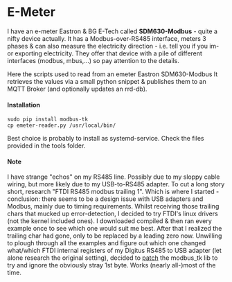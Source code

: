 # E-Meter

I have an e-meter Eastron & BG E-Tech called **SDM630-Modbus** - quite a nifty device actually. It has a Modbus-over-RS485 interface, meters 3 phases & can also measure the electricity direction - i.e. tell you if you im- or exporting electricity. They offer that device with a pile of different interfaces (modbus, mbus,...) so pay attention to the details.

Here the scripts used to read from an emeter Eastron SDM630-Modbus
It retrieves the values via a small python snippet & publishes them to an MQTT Broker (and optionally updates an rrd-db).

#### Installation

```shell
sudo pip install modbus-tk
cp emeter-reader.py /usr/local/bin/
```
Best choice is probably to install as systemd-service. Check the files provided in the tools folder.

#### Note
I have strange "echos" on my RS485 line. Possibly due to my sloppy cable wiring, but more likely due to my USB-to-RS485 adapter. To cut a long story short, research "FTDI RS485 modbus trailing 1". Which is where I started - conclusion: there seems to be a design issue with USB adapters and Modbus, mainly due to timing requirements. Whilst receiving those trailing chars that mucked up error-detection, I decided to try FTDI's linux drivers (not the kernel included ones). I downloaded compiled & then ran every example once to see which one would suit me best. After that I realized the trailing char had gone, only to be replaced by a leading zero now. Unwilling to plough through all the examples and figure out which one changed what/which FTDI internal registers of my Digitus RS485 to USB adapter (let alone research the original setting), decided to [patch](modbus_tk.patch) the modbus_tk lib to try and ignore the obviously stray 1st byte. Works (nearly all-)most of the time.

